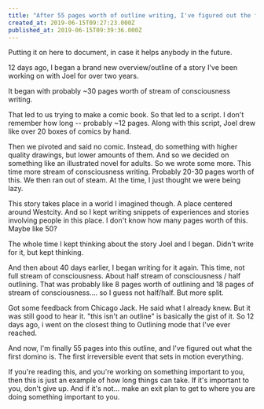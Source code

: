 ```yaml
---
title: "After 55 pages worth of outline writing, I've figured out the first domino to fall"
created_at: 2019-06-15T09:27:23.000Z
published_at: 2019-06-15T09:39:36.000Z
---
```

Putting it on here to document, in case it helps anybody in the future. 

  

12 days ago, I began a brand new overview/outline of a story I've been working on with Joel for over two years. 

It began with probably ~30 pages worth of stream of consciousness writing. 

That led to us trying to make a comic book. So that led to a script. I don't remember how long -- probably ~12 pages. Along with this script, Joel drew like over 20 boxes of comics by hand. 

Then we pivoted and said no comic. Instead, do something with higher quality drawings, but lower amounts of them. And so we decided on something like an illustrated novel for adults. So we wrote some more. This time more stream of consciousness writing. Probably 20-30 pages worth of this. We then ran out of steam. At the time, I just thought we were being lazy.

  

This story takes place in a world I imagined though. A place centered around Westcity. And so I kept writing snippets of experiences and stories involving people in this place. I don't know how many pages worth of this. Maybe like 50?

The whole time I kept thinking about the story Joel and I began. Didn't write for it, but kept thinking.

  

And then about 40 days earlier, I began writing for it again. This time, not full stream of consciousness. About half stream of consciousness / half outlining. That was probably like 8 pages worth of outlining and 18 pages of stream of consciousness.... so I guess not half/half. But more split.

Got some feedback from Chicago Jack. He said what I already knew. But it was still good to hear it. "this isn't an outline" is basically the gist of it. So 12 days ago, i went on the closest thing to Outlining mode that I've ever reached.

And now, I'm finally 55 pages into this outline, and I've figured out what the first domino is. The first irreversible event that sets in motion everything. 

  

If you're reading this, and you're working on something important to you, then this is just an example of how long things can take. If it's important to you, don't give up. And if it's not... make an exit plan to get to where you are doing something important to you.
